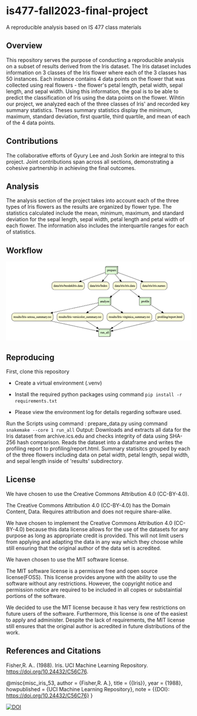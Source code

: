 # is477-fall2023-final-project
A reproducible analysis based on IS 477 class materials

## Overview
This repository serves the purpose of conducting a reproducible analysis on a subset of results derived from the Iris dataset. The Iris dataset includes information on 3 classes of the Iris flower where each of the 3 classes has 50 instances. Each instance contains 4 data points on the flower that was collected using real flowers - the flower's petal length, petal width, sepal length, and sepal width. Using this information, the goal is to be able to predict the classification of Iris using the data points on the flower. Wihtin our project, we analyzed each of the three classes of Iris' and recorded key summary statistics. Theses summary statistics display the minimum, maximum, standard deviation, first quartile, third quartile, and mean of each of the 4 data points. 

## Contributions
The collaborative efforts of Gyury Lee and Josh Sorkin are integral to this project. Joint contributions span across all sections, demonstrating a cohesive partnership in achieving the final outcomes.

## Analysis
The analysis section of the project takes into account each of the three types of Iris flowers as the results are organized by flower type. The statistics calculated include the mean, minimum, maximum, and standard deviation for the sepal length, sepal width, petal length and petal width of each flower. The information also includes the interquartile ranges for each of statistics. 

## Workflow
![DAG of Iris Analysis Workflow](workflow.png)

## Reproducing

First, clone this repository

*  Create a virtual environment (.venv)

* Install the required python packages using command
    ```pip install -r requirements.txt```
    
* Please view the environment log for details regarding software used.

Run the Scripts using command : prepare_data.py using command
```snakemake --core 1 run_all```
Output: Downloads and extracts all data for the Iris dataset from archive.ics.edu and checks integrity of data using SHA-256 hash comparison. Reads the dataset into a dataframe and writes the profiling report to profiling/report.html. Summary statisitcs grouped by each of the three flowers including data on petal width, petal length, sepal width, and sepal length inside of 'results' subdirectory.

## License

We have chosen to use the Creative Commons Attribution 4.0 (CC-BY-4.0).

The Creative Commons Attribution 4.0 (CC-BY-4.0) has the Domain Content, Data. Requires attribution and does not require share-alike.

We have chosen to implement the Creative Commons Attribution 4.0 (CC-BY-4.0) because this data license allows for the use of the datasets for any purpose as long as appropriate credit is provided. This will not limit users from applying and adapting the data in any way which they choose while still ensuring that the original author of the data set is acredited.


We haven chosen to use the MIT software license.

The MIT software license is a permissve free and open source license(FOSS). This license provides anyone with the ability to use the software without any restrictions. However, the copyright notice and permission notice are required to be included in all copies or substaintial portions of the software. 

We decided to use the MIT license because it has very few restrictions on future users of the software. Furthermore, this license is one of the easiest to apply and administer. Despite the lack of requirements, the MIT license still ensures that the original author is acredited in future distributions of the work.

## References and Citations

Fisher,R. A.. (1988). Iris. UCI Machine Learning Repository. https://doi.org/10.24432/C56C76.

@misc{misc_iris_53,
  author       = {Fisher,R. A.},
  title        = {{Iris}},
  year         = {1988},
  howpublished = {UCI Machine Learning Repository},
  note         = {{DOI}: https://doi.org/10.24432/C56C76}
}

[![DOI](https://zenodo.org/badge/DOI/10.5281/zenodo.10269248.svg)](https://doi.org/10.5281/zenodo.10269248)



